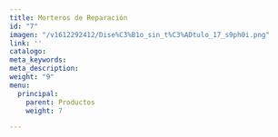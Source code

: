```yaml
---
title: Morteros de Reparación
id: "7"
imagen: "/v1612292412/Dise%C3%B1o_sin_t%C3%ADtulo_17_s9ph0i.png"
link: ''
catalogo: 
meta_keywords: 
meta_description: 
weight: "9"
menu:
  principal:
    parent: Productos
    weight: 7

---
```

